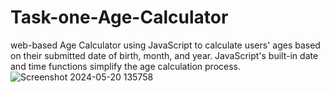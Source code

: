 # Task-one-Age-Calculator
web-based Age Calculator using JavaScript to calculate users' ages based on their submitted date of birth, month, and year. JavaScript's built-in date and time functions simplify the age calculation process.
![Screenshot 2024-05-20 135758](https://github.com/Yazan-Alsade/Task-one-Age-Calculator/assets/101366183/6a32ee1d-db6e-4ae1-a407-7ea1c2bfae1b)
